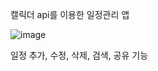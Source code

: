 캘릭더 api를 이용한 일정관리 앱

![image](https://user-images.githubusercontent.com/73224386/139644436-d7c92f29-b274-4aca-93cb-3ec4af0b7916.png)


일정 추가, 수정, 삭제, 검색, 공유 기능



